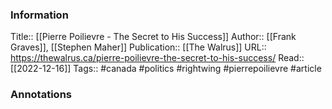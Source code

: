 
### Information
Title:: [[Pierre Poilievre - The Secret to His Success]]
Author:: [[Frank Graves]], [[Stephen Maher]]
Publication:: [[The Walrus]]
URL:: https://thewalrus.ca/pierre-poilievre-the-secret-to-his-success/
Read:: [[2022-12-16]]
Tags:: #canada #politics #rightwing #pierrepoilievre
#article

### Annotations
